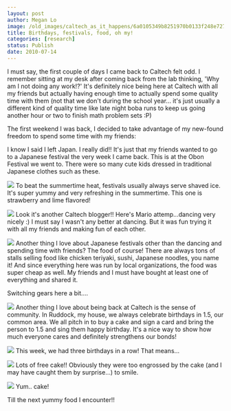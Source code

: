 ```yaml
---
layout: post
author: Megan Lo
image: /old_images/caltech_as_it_happens/6a0105349b8251970b0133f248e727970b.jpg
title: Birthdays, festivals, food, oh my!
categories: [research]
status: Publish
date: 2010-07-14
---
```



I must say, the first couple of days I came back to Caltech felt odd. I remember sitting at my desk after coming back from the lab thinking, 'Why am I not doing any work!?' It's definitely nice being here at Caltech with all my friends but actually having enough time to actually spend some quality time with them (not that we don't during the school year... it's just usually a different kind of quality time like late night boba runs to keep us going another hour or two to finish math problem sets :P)

The first weekend I was back, I decided to take advantage of my new-found freedom to spend some time with my friends:

I know I said I left Japan. I really did!! It's just that my friends wanted to go to a Japanese festival the very week I came back. This is at the Obon Festival we went to. There were so many cute kids dressed in traditional Japanese clothes such as these.


![](/old_images/caltech_as_it_happens/6a0105349b8251970b0133f248e9d7970b.jpg)
To beat the summertime heat, festivals usually always serve shaved ice. It's super yummy and very refreshing in the summertime. This one is strawberry and lime flavored!

![](/old_images/caltech_as_it_happens/6a0105349b8251970b0134856e3526970c.jpg)
Look it's another Caltech blogger!! Here's Mario attemp...dancing very nicely :) I must say I wasn't any better at dancing. But it was fun trying it with all my friends and making fun of each other.


![](/old_images/caltech_as_it_happens/6a0105349b8251970b0134856e3681970c.jpg)
Another thing I love about Japanese festivals other than the dancing and spending time with friends? The food of course! There are always tons of stalls selling food like chicken teriyaki, sushi, Japanese noodles, you name it! And since everything here was run by local organizations, the food was super cheap as well. My friends and I must have bought at least one of everything and shared it.

Switching gears here a bit....


![](/old_images/caltech_as_it_happens/6a0105349b8251970b0134856e38ca970c.jpg)
Another thing I love about being back at Caltech is the sense of community. In Ruddock, my house, we always celebrate birthdays in 1.5, our common area. We all pitch in to buy a cake and sign a card and bring the person to 1.5 and sing them happy birthday. It's a nice way to show how much everyone cares and definitely strengthens our bonds!

![](/old_images/caltech_as_it_happens/6a0105349b8251970b0134856e3c06970c.jpg)
This week, we had three birthdays in a row! That means...


![](/old_images/caltech_as_it_happens/6a0105349b8251970b0134856e3d8a970c.jpg)
Lots of free cake!! Obviously they were too engrossed by the cake (and I may have caught them by surprise...) to smile.


![](/old_images/caltech_as_it_happens/6a0105349b8251970b0133f248f6e5970b.jpg)
Yum.. cake!

Till the next yummy food I encounter!!

